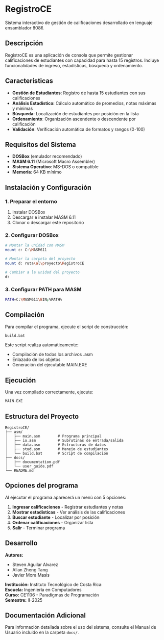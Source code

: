 # RegistroCE

Sistema interactivo de gestión de calificaciones desarrollado en lenguaje ensamblador 8086.

## Descripción

RegistroCE es una aplicación de consola que permite gestionar calificaciones de estudiantes con capacidad para hasta 15 registros. Incluye funcionalidades de ingreso, estadísticas, búsqueda y ordenamiento.

## Características

- **Gestión de Estudiantes**: Registro de hasta 15 estudiantes con sus calificaciones
- **Análisis Estadístico**: Cálculo automático de promedios, notas máximas y mínimas
- **Búsqueda**: Localización de estudiantes por posición en la lista
- **Ordenamiento**: Organización ascendente o descendente por calificación
- **Validación**: Verificación automática de formatos y rangos (0-100)

## Requisitos del Sistema

- **DOSBox** (emulador recomendado)
- **MASM 6.11** (Microsoft Macro Assembler)
- **Sistema Operativo**: MS-DOS o compatible
- **Memoria**: 64 KB mínimo


## Instalación y Configuración

### 1. Preparar el entorno

1. Instalar DOSBox
2. Descargar e instalar MASM 6.11
3. Clonar o descargar este repositorio

### 2. Configurar DOSBox

```bash
# Montar la unidad con MASM
mount c: C:\MASM611

# Montar la carpeta del proyecto
mount d: ruta\al\proyecto\RegistroCE

# Cambiar a la unidad del proyecto
d:
```

### 3. Configurar PATH para MASM

```bash
PATH=C:\MASM611\BIN;%PATH%
```

## Compilación

Para compilar el programa, ejecute el script de construcción:

```bash
build.bat
```

Este script realiza automáticamente:
- Compilación de todos los archivos .asm
- Enlazado de los objetos
- Generación del ejecutable MAIN.EXE

## Ejecución

Una vez compilado correctamente, ejecute:

```bash
MAIN.EXE
```

## Estructura del Proyecto

```
RegistroCE/
├── asm/
│   ├── main.asm        # Programa principal
│   ├── io.asm          # Subrutinas de entrada/salida
│   ├── data.asm        # Estructuras de datos
│   ├── stud.asm        # Manejo de estudiantes
│   └── build.bat       # Script de compilación
├── docs/
│   ├── documentation.pdf
│   └── user_guide.pdf
└── README.md
```

## Opciones del programa

Al ejecutar el programa aparecerá un menú con 5 opciones:

1. **Ingresar calificaciones** - Registrar estudiantes y notas
2. **Mostrar estadísticas** - Ver análisis de las calificaciones
3. **Buscar estudiante** - Localizar por posición
4. **Ordenar calificaciones** - Organizar lista
5. **Salir** - Terminar programa

## Desarrollo

**Autores:**
- Steven Aguilar Alvarez
- Allan Zheng Tang  
- Javier Mora Masis

**Institución:** Instituto Tecnológico de Costa Rica  
**Escuela:** Ingeniería en Computadores  
**Curso:** CE1106 - Paradigmas de Programación  
**Semestre:** II-2025

## Documentación Adicional

Para información detallada sobre el uso del sistema, consulte el Manual de Usuario incluido en la carpeta `docs/`.
